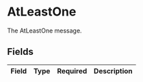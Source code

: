 # AtLeastOne

The AtLeastOne message.


## Fields

| Field       | Type        | Required    | Description |
| ----------- | ----------- | ----------- | ----------- |